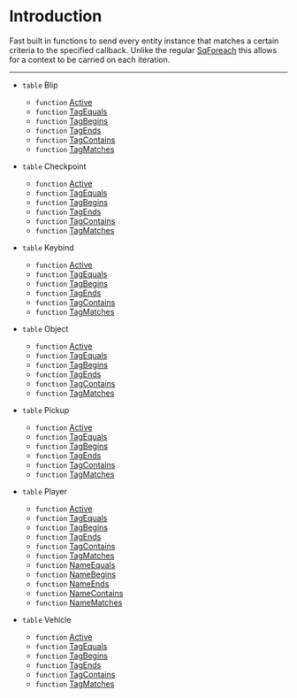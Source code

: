 # Introduction

Fast built in functions to send every entity instance that matches a certain criteria to the specified callback. Unlike the regular [SqForeach](Table.SqForeach) this allows for a context to be carried on each iteration.

----

* `table` Blip
	* `function` [Active](Function.SqForeachEx.Blip.Active)
	* `function` [TagEquals](Function.SqForeachEx.Blip.TagEquals)
	* `function` [TagBegins](Function.SqForeachEx.Blip.TagBegins)
	* `function` [TagEnds](Function.SqForeachEx.Blip.TagEnds)
	* `function` [TagContains](Function.SqForeachEx.Blip.TagContains)
	* `function` [TagMatches](Function.SqForeachEx.Blip.TagMatches)

* `table` Checkpoint
	* `function` [Active](Function.SqForeachEx.Checkpoint.Active)
	* `function` [TagEquals](Function.SqForeachEx.Checkpoint.TagEquals)
	* `function` [TagBegins](Function.SqForeachEx.Checkpoint.TagBegins)
	* `function` [TagEnds](Function.SqForeachEx.Checkpoint.TagEnds)
	* `function` [TagContains](Function.SqForeachEx.Checkpoint.TagContains)
	* `function` [TagMatches](Function.SqForeachEx.Checkpoint.TagMatches)

* `table` Keybind
	* `function` [Active](Function.SqForeachEx.Keybind.Active)
	* `function` [TagEquals](Function.SqForeachEx.Keybind.TagEquals)
	* `function` [TagBegins](Function.SqForeachEx.Keybind.TagBegins)
	* `function` [TagEnds](Function.SqForeachEx.Keybind.TagEnds)
	* `function` [TagContains](Function.SqForeachEx.Keybind.TagContains)
	* `function` [TagMatches](Function.SqForeachEx.Keybind.TagMatches)

* `table` Object
	* `function` [Active](Function.SqForeachEx.Object.Active)
	* `function` [TagEquals](Function.SqForeachEx.Object.TagEquals)
	* `function` [TagBegins](Function.SqForeachEx.Object.TagBegins)
	* `function` [TagEnds](Function.SqForeachEx.Object.TagEnds)
	* `function` [TagContains](Function.SqForeachEx.Object.TagContains)
	* `function` [TagMatches](Function.SqForeachEx.Object.TagMatches)

* `table` Pickup
	* `function` [Active](Function.SqForeachEx.Pickup.Active)
	* `function` [TagEquals](Function.SqForeachEx.Pickup.TagEquals)
	* `function` [TagBegins](Function.SqForeachEx.Pickup.TagBegins)
	* `function` [TagEnds](Function.SqForeachEx.Pickup.TagEnds)
	* `function` [TagContains](Function.SqForeachEx.Pickup.TagContains)
	* `function` [TagMatches](Function.SqForeachEx.Pickup.TagMatches)

* `table` Player
	* `function` [Active](Function.SqForeachEx.Player.Active)
	* `function` [TagEquals](Function.SqForeachEx.Player.TagEquals)
	* `function` [TagBegins](Function.SqForeachEx.Player.TagBegins)
	* `function` [TagEnds](Function.SqForeachEx.Player.TagEnds)
	* `function` [TagContains](Function.SqForeachEx.Player.TagContains)
	* `function` [TagMatches](Function.SqForeachEx.Player.TagMatches)
	* `function` [NameEquals](Function.SqForeachEx.Player.NameEquals)
	* `function` [NameBegins](Function.SqForeachEx.Player.NameBegins)
	* `function` [NameEnds](Function.SqForeachEx.Player.NameEnds)
	* `function` [NameContains](Function.SqForeachEx.Player.NameContains)
	* `function` [NameMatches](Function.SqForeachEx.Player.NameMatches)

* `table` Vehicle
	* `function` [Active](Function.SqForeachEx.Vehicle.Active)
	* `function` [TagEquals](Function.SqForeachEx.Vehicle.TagEquals)
	* `function` [TagBegins](Function.SqForeachEx.Vehicle.TagBegins)
	* `function` [TagEnds](Function.SqForeachEx.Vehicle.TagEnds)
	* `function` [TagContains](Function.SqForeachEx.Vehicle.TagContains)
	* `function` [TagMatches](Function.SqForeachEx.Vehicle.TagMatches)
